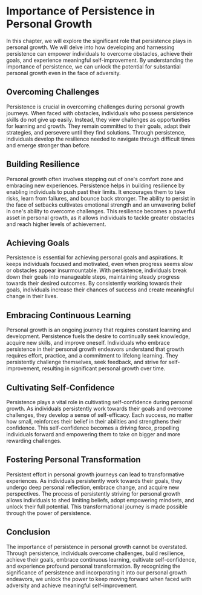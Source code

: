 Importance of Persistence in Personal Growth
=====================================================

In this chapter, we will explore the significant role that persistence plays in personal growth. We will delve into how developing and harnessing persistence can empower individuals to overcome obstacles, achieve their goals, and experience meaningful self-improvement. By understanding the importance of persistence, we can unlock the potential for substantial personal growth even in the face of adversity.

Overcoming Challenges
---------------------

Persistence is crucial in overcoming challenges during personal growth journeys. When faced with obstacles, individuals who possess persistence skills do not give up easily. Instead, they view challenges as opportunities for learning and growth. They remain committed to their goals, adapt their strategies, and persevere until they find solutions. Through persistence, individuals develop the resilience needed to navigate through difficult times and emerge stronger than before.

Building Resilience
-------------------

Personal growth often involves stepping out of one's comfort zone and embracing new experiences. Persistence helps in building resilience by enabling individuals to push past their limits. It encourages them to take risks, learn from failures, and bounce back stronger. The ability to persist in the face of setbacks cultivates emotional strength and an unwavering belief in one's ability to overcome challenges. This resilience becomes a powerful asset in personal growth, as it allows individuals to tackle greater obstacles and reach higher levels of achievement.

Achieving Goals
---------------

Persistence is essential for achieving personal goals and aspirations. It keeps individuals focused and motivated, even when progress seems slow or obstacles appear insurmountable. With persistence, individuals break down their goals into manageable steps, maintaining steady progress towards their desired outcomes. By consistently working towards their goals, individuals increase their chances of success and create meaningful change in their lives.

Embracing Continuous Learning
-----------------------------

Personal growth is an ongoing journey that requires constant learning and development. Persistence fuels the desire to continually seek knowledge, acquire new skills, and improve oneself. Individuals who embrace persistence in their personal growth endeavors understand that growth requires effort, practice, and a commitment to lifelong learning. They persistently challenge themselves, seek feedback, and strive for self-improvement, resulting in significant personal growth over time.

Cultivating Self-Confidence
---------------------------

Persistence plays a vital role in cultivating self-confidence during personal growth. As individuals persistently work towards their goals and overcome challenges, they develop a sense of self-efficacy. Each success, no matter how small, reinforces their belief in their abilities and strengthens their confidence. This self-confidence becomes a driving force, propelling individuals forward and empowering them to take on bigger and more rewarding challenges.

Fostering Personal Transformation
---------------------------------

Persistent effort in personal growth journeys can lead to transformative experiences. As individuals persistently work towards their goals, they undergo deep personal reflection, embrace change, and acquire new perspectives. The process of persistently striving for personal growth allows individuals to shed limiting beliefs, adopt empowering mindsets, and unlock their full potential. This transformational journey is made possible through the power of persistence.

Conclusion
----------

The importance of persistence in personal growth cannot be overstated. Through persistence, individuals overcome challenges, build resilience, achieve their goals, embrace continuous learning, cultivate self-confidence, and experience profound personal transformation. By recognizing the significance of persistence and incorporating it into our personal growth endeavors, we unlock the power to keep moving forward when faced with adversity and achieve meaningful self-improvement.
